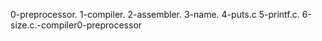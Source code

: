 0-preprocessor.
1-compiler.
2-assembler.
3-name.
4-puts.c
5-printf.c.
6-size.c.-compiler0-preprocessor
